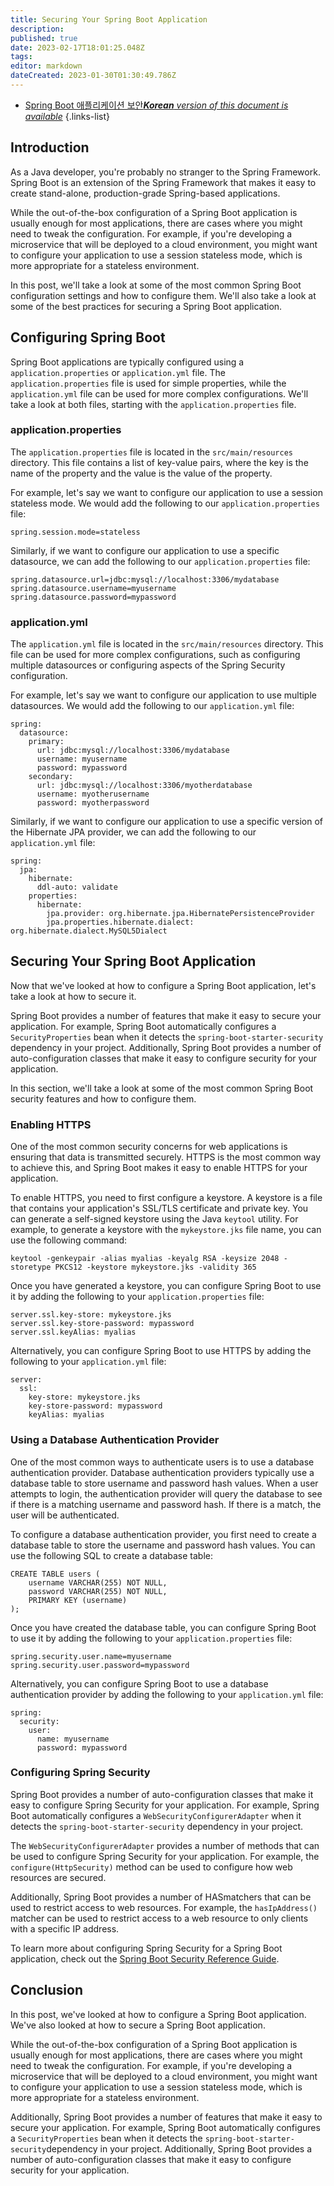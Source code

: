 ```yaml
---
title: Securing Your Spring Boot Application
description: 
published: true
date: 2023-02-17T18:01:25.048Z
tags: 
editor: markdown
dateCreated: 2023-01-30T01:30:49.786Z
---
```


- [Spring Boot 애플리케이션 보안***Korean** version of this document is available*](/ko/Knowledge-base/Spring-Boot/securing-your-spring-boot-application)
{.links-list}


## Introduction

As a Java developer, you're probably no stranger to the Spring Framework. Spring Boot is an extension of the Spring Framework that makes it easy to create stand-alone, production-grade Spring-based applications.

While the out-of-the-box configuration of a Spring Boot application is usually enough for most applications, there are cases where you might need to tweak the configuration. For example, if you're developing a microservice that will be deployed to a cloud environment, you might want to configure your application to use a session stateless mode, which is more appropriate for a stateless environment.

In this post, we'll take a look at some of the most common Spring Boot configuration settings and how to configure them. We'll also take a look at some of the best practices for securing a Spring Boot application.

## Configuring Spring Boot

Spring Boot applications are typically configured using a `application.properties` or `application.yml` file. The `application.properties` file is used for simple properties, while the `application.yml` file can be used for more complex configurations. We'll take a look at both files, starting with the `application.properties` file.

### application.properties

The `application.properties` file is located in the `src/main/resources` directory. This file contains a list of key-value pairs, where the key is the name of the property and the value is the value of the property.

For example, let's say we want to configure our application to use a session stateless mode. We would add the following to our `application.properties` file:

```
spring.session.mode=stateless
```

Similarly, if we want to configure our application to use a specific datasource, we can add the following to our `application.properties` file:

```
spring.datasource.url=jdbc:mysql://localhost:3306/mydatabase
spring.datasource.username=myusername
spring.datasource.password=mypassword
```

### application.yml

The `application.yml` file is located in the `src/main/resources` directory. This file can be used for more complex configurations, such as configuring multiple datasources or configuring aspects of the Spring Security configuration.

For example, let's say we want to configure our application to use multiple datasources. We would add the following to our `application.yml` file:

```
spring:
  datasource:
    primary:
      url: jdbc:mysql://localhost:3306/mydatabase
      username: myusername
      password: mypassword
    secondary:
      url: jdbc:mysql://localhost:3306/myotherdatabase
      username: myotherusername
      password: myotherpassword
```

Similarly, if we want to configure our application to use a specific version of the Hibernate JPA provider, we can add the following to our `application.yml` file:

```
spring:
  jpa:
    hibernate:
      ddl-auto: validate
    properties:
      hibernate:
        jpa.provider: org.hibernate.jpa.HibernatePersistenceProvider
        jpa.properties.hibernate.dialect: org.hibernate.dialect.MySQL5Dialect
```

## Securing Your Spring Boot Application

Now that we've looked at how to configure a Spring Boot application, let's take a look at how to secure it.

Spring Boot provides a number of features that make it easy to secure your application. For example, Spring Boot automatically configures a `SecurityProperties` bean when it detects the `spring-boot-starter-security` dependency in your project. Additionally, Spring Boot provides a number of auto-configuration classes that make it easy to configure security for your application.

In this section, we'll take a look at some of the most common Spring Boot security features and how to configure them.

### Enabling HTTPS

One of the most common security concerns for web applications is ensuring that data is transmitted securely. HTTPS is the most common way to achieve this, and Spring Boot makes it easy to enable HTTPS for your application.

To enable HTTPS, you need to first configure a keystore. A keystore is a file that contains your application's SSL/TLS certificate and private key. You can generate a self-signed keystore using the Java `keytool` utility. For example, to generate a keystore with the `mykeystore.jks` file name, you can use the following command:

```
keytool -genkeypair -alias myalias -keyalg RSA -keysize 2048 -storetype PKCS12 -keystore mykeystore.jks -validity 365
```

Once you have generated a keystore, you can configure Spring Boot to use it by adding the following to your `application.properties` file:

```
server.ssl.key-store: mykeystore.jks
server.ssl.key-store-password: mypassword
server.ssl.keyAlias: myalias
```

Alternatively, you can configure Spring Boot to use HTTPS by adding the following to your `application.yml` file:

```
server:
  ssl:
    key-store: mykeystore.jks
    key-store-password: mypassword
    keyAlias: myalias
```

### Using a Database Authentication Provider

One of the most common ways to authenticate users is to use a database authentication provider. Database authentication providers typically use a database table to store username and password hash values. When a user attempts to login, the authentication provider will query the database to see if there is a matching username and password hash. If there is a match, the user will be authenticated.

To configure a database authentication provider, you first need to create a database table to store the username and password hash values. You can use the following SQL to create a database table:

```
CREATE TABLE users (
    username VARCHAR(255) NOT NULL,
    password VARCHAR(255) NOT NULL,
    PRIMARY KEY (username)
);
```

Once you have created the database table, you can configure Spring Boot to use it by adding the following to your `application.properties` file:

```
spring.security.user.name=myusername
spring.security.user.password=mypassword
```

Alternatively, you can configure Spring Boot to use a database authentication provider by adding the following to your `application.yml` file:

```
spring:
  security:
    user:
      name: myusername
      password: mypassword
```

### Configuring Spring Security

Spring Boot provides a number of auto-configuration classes that make it easy to configure Spring Security for your application. For example, Spring Boot automatically configures a `WebSecurityConfigurerAdapter` when it detects the `spring-boot-starter-security` dependency in your project.

The `WebSecurityConfigurerAdapter` provides a number of methods that can be used to configure Spring Security for your application. For example, the `configure(HttpSecurity)` method can be used to configure how web resources are secured.

Additionally, Spring Boot provides a number of HASmatchers that can be used to restrict access to web resources. For example, the `hasIpAddress()` matcher can be used to restrict access to a web resource to only clients with a specific IP address.

To learn more about configuring Spring Security for a Spring Boot application, check out the [Spring Boot Security Reference Guide](https://docs.spring.io/spring-boot/docs/current/reference/html/boot-features-security.html).

## Conclusion

In this post, we've looked at how to configure a Spring Boot application. We've also looked at how to secure a Spring Boot application.

While the out-of-the-box configuration of a Spring Boot application is usually enough for most applications, there are cases where you might need to tweak the configuration. For example, if you're developing a microservice that will be deployed to a cloud environment, you might want to configure your application to use a session stateless mode, which is more appropriate for a stateless environment.

Additionally, Spring Boot provides a number of features that make it easy to secure your application. For example, Spring Boot automatically configures a `SecurityProperties` bean when it detects the `spring-boot-starter-security`dependency in your project. Additionally, Spring Boot provides a number of auto-configuration classes that make it easy to configure security for your application.